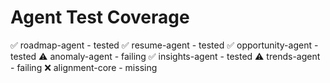 # Agent Test Coverage

✅ roadmap-agent - tested
✅ resume-agent - tested
✅ opportunity-agent - tested
⚠️ anomaly-agent - failing
✅ insights-agent - tested
⚠️ trends-agent - failing
❌ alignment-core - missing
